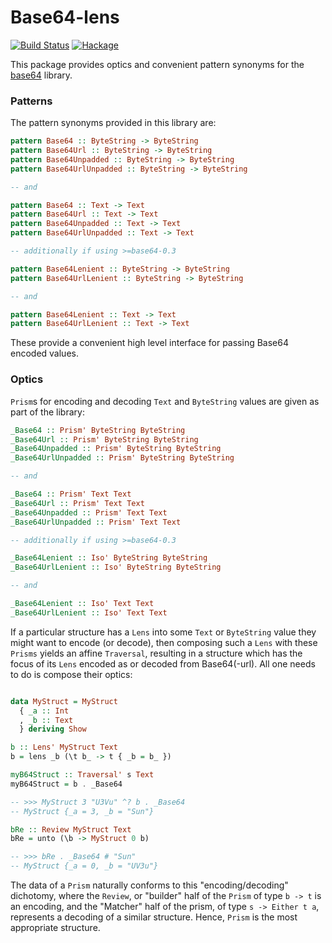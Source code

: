 # Base64-lens

[![Build Status](https://travis-ci.com/emilypi/base64-lens.svg?branch=master)](https://travis-ci.com/emilypi/base64-lens)
[![Hackage](https://img.shields.io/hackage/v/base64-lens.svg)](https://hackage.haskell.org/package/base64-lens)

This package provides optics and convenient pattern synonyms for the [base64](https://hackage.haskell.org/package/base64) library.

### Patterns

The pattern synonyms provided in this library are:

```haskell
pattern Base64 :: ByteString -> ByteString
pattern Base64Url :: ByteString -> ByteString
pattern Base64Unpadded :: ByteString -> ByteString
pattern Base64UrlUnpadded :: ByteString -> ByteString

-- and

pattern Base64 :: Text -> Text
pattern Base64Url :: Text -> Text
pattern Base64Unpadded :: Text -> Text
pattern Base64UrlUnpadded :: Text -> Text

-- additionally if using >=base64-0.3

pattern Base64Lenient :: ByteString -> ByteString
pattern Base64UrlLenient :: ByteString -> ByteString

-- and

pattern Base64Lenient :: Text -> Text
pattern Base64UrlLenient :: Text -> Text
```

These provide a convenient high level interface for passing Base64 encoded values.


### Optics

`Prism`s for encoding and decoding `Text` and `ByteString` values are given as part of the library:


```haskell
_Base64 :: Prism' ByteString ByteString
_Base64Url :: Prism' ByteString ByteString
_Base64Unpadded :: Prism' ByteString ByteString
_Base64UrlUnpadded :: Prism' ByteString ByteString

-- and

_Base64 :: Prism' Text Text
_Base64Url :: Prism' Text Text
_Base64Unpadded :: Prism' Text Text
_Base64UrlUnpadded :: Prism' Text Text

-- additionally if using >=base64-0.3

_Base64Lenient :: Iso' ByteString ByteString
_Base64UrlLenient :: Iso' ByteString ByteString

-- and

_Base64Lenient :: Iso' Text Text
_Base64UrlLenient :: Iso' Text Text
```

If a particular structure has a `Lens` into some `Text` or `ByteString` value they might want to encode (or decode), then composing such a `Lens` with these `Prisms` yields an affine `Traversal`, resulting in a structure which has the focus of its `Lens` encoded as or decoded from Base64(-url). All one needs to do is compose their optics:

```haskell

data MyStruct = MyStruct
  { _a :: Int
  , _b :: Text
  } deriving Show

b :: Lens' MyStruct Text
b = lens _b (\t b_ -> t { _b = b_ })

myB64Struct :: Traversal' s Text
myB64Struct = b . _Base64

-- >>> MyStruct 3 "U3Vu" ^? b . _Base64
-- MyStruct {_a = 3, _b = "Sun"}

bRe :: Review MyStruct Text
bRe = unto (\b -> MyStruct 0 b)

-- >>> bRe . _Base64 # "Sun"
-- MyStruct {_a = 0, _b = "UV3u"}
```

The data of a `Prism` naturally conforms to this "encoding/decoding" dichotomy, where the `Review`, or "builder" half of the `Prism` of type `b -> t` is an encoding, and the "Matcher" half of the prism, of type `s -> Either t a`, represents a decoding of a similar structure. Hence, `Prism` is the most appropriate structure.
